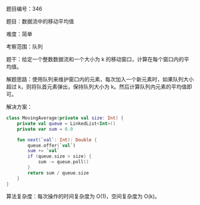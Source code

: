 题目编号：346

题目：数据流中的移动平均值

难度：简单

考察范围：队列

题干：给定一个整数数据流和一个大小为 k 的移动窗口，计算在每个窗口内的平均值。

解题思路：使用队列来维护窗口内的元素，每次加入一个新元素时，如果队列大小超过 k，则将队首元素弹出，保持队列大小为 k。然后计算队列内元素的平均值即可。

解决方案：

```kotlin
class MovingAverage(private val size: Int) {
    private val queue = LinkedList<Int>()
    private var sum = 0.0

    fun next(`val`: Int): Double {
        queue.offer(`val`)
        sum += `val`
        if (queue.size > size) {
            sum -= queue.poll()
        }
        return sum / queue.size
    }
}
```

算法复杂度：每次操作的时间复杂度为 O(1)，空间复杂度为 O(k)。